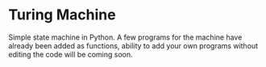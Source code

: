 # Turing Machine
Simple state machine in Python. A few programs for the machine have already been added as functions, ability to add your own programs without editing the code will be coming soon.
